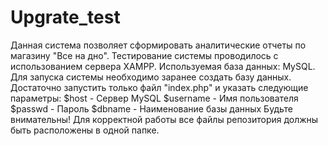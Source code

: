 # Upgrate_test
Данная система позволяет сформировать аналитические отчеты по магазину "Все на дно".
Тестирование системы проводилось с использованием сервера XAMPP. Используемая база данных: MySQL.
Для запуска системы необходимо заранее создать базу данных. 
Достаточно запустить только файл "index.php" и указать следующие параметры:
$host - Сервер MySQL
$username - Имя пользователя
$passwd - Пароль
$dbname - Наименование базы данных
Будьте внимательны! Для корректной работы все файлы репозитория должны быть расположены в одной папке.
